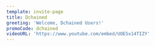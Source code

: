 ```yaml
---
template: invite-page
title: Dchained
greeting: 'Welcome, Dchained Users!'
promoCode: dchained
videoURL: 'https://www.youtube.com/embed/UOESx14TIZY'
---
```


